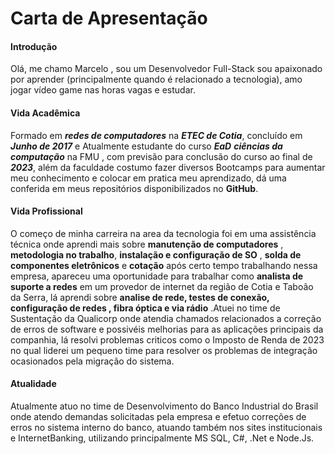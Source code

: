 # Carta de Apresentação

#### Introdução

Olá, me chamo Marcelo ,  sou um Desenvolvedor Full-Stack sou apaixonado por aprender (principalmente quando é relacionado a tecnologia), amo jogar vídeo game nas horas vagas e estudar.

#### Vida Acadêmica



Formado em _**redes de computadores**_ na _**ETEC de Cotia**_, concluído em _**Junho de 2017**_ e Atualmente estudante do curso _**EaD**_ _**ciências da computação**_ na FMU , com previsão para conclusão do curso ao final de **_2023_**, além da faculdade costumo fazer diversos Bootcamps para aumentar meu conhecimento e colocar em pratica meu aprendizado, dá uma conferida em meus repositórios disponibilizados no **GitHub**.

#### Vida Profissional

O começo de minha carreira na area da tecnologia foi em uma assistência técnica onde aprendi mais sobre **manutenção de computadores** , **metodologia no trabalho**, **instalação e configuração de SO** , **solda de componentes eletrônicos** e **cotação** após certo tempo trabalhando nessa empresa, apareceu uma oportunidade para trabalhar como **analista de suporte a redes** em um provedor de internet da região de Cotia e Taboão da Serra, lá aprendi sobre **analise de rede, testes de conexão, configuração de redes , fibra óptica e via rádio** .Atuei no time de Sustentação da Qualicorp onde atendia chamados relacionados a correção de erros de software e possivéis melhorias para as aplicações principais da companhia, lá resolvi problemas criticos como o Imposto de Renda de 2023 no qual liderei um pequeno time para resolver os problemas de integração ocasionados pela migração do sistema.

#### Atualidade

Atualmente atuo no time de Desenvolvimento do Banco Industrial do Brasil onde atendo demandas solicitadas pela empresa e efetuo correções de erros no sistema interno do banco, atuando também nos sites institucionais e InternetBanking, utilizando principalmente MS SQL, C#, .Net e Node.Js.
